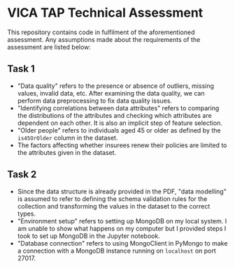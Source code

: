 # VICA TAP Technical Assessment

This repository contains code in fulfilment of the aforementioned assessment. Any assumptions made about the requirements of the assessment are listed below:

## Task 1
- "Data quality" refers to the presence or absence of outliers, missing values, invalid data, etc. After examining the data quality, we can perform data preprocessing to fix data quality issues.
- "Identifying correlations between data attributes" refers to comparing the distributions of the attributes and checking which attributes are dependent on each other. It is also an implicit step of feature selection.
- "Older people" refers to individuals aged 45 or older as defined by the `is45OrOlder` column in the dataset.
- The factors affecting whether insurees renew their policies are limited to the attributes given in the dataset.

## Task 2
- Since the data structure is already provided in the PDF, "data modelling" is assumed to refer to defining the schema validation rules for the collection and transforming the values in the dataset to the correct types.
- "Environment setup" refers to setting up MongoDB on my local system. I am unable to show what happens on my computer but I provided steps I took to set up MongoDB in the Jupyter notebook.
- "Database connection" refers to using MongoClient in PyMongo to make a connection with a MongoDB instance running on `localhost` on port 27017.
